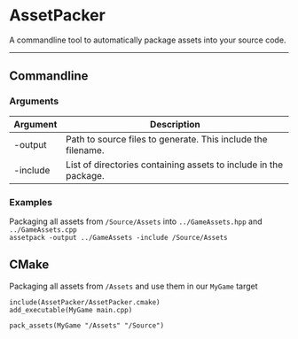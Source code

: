 # AssetPacker
A commandline tool to automatically package assets into your source code.

---

## Commandline

### Arguments
| Argument | Description |
| --- | --- |
| -output | Path to source files to generate. This include the filename. |
| -include | List of directories containing assets to include in the package. |

### Examples
Packaging all assets from `/Source/Assets` into `../GameAssets.hpp` and `../GameAssets.cpp`<br>
`assetpack -output ../GameAssets -include /Source/Assets`

## CMake

Packaging all assets from `/Assets` and use them in our `MyGame` target<br>
```
include(AssetPacker/AssetPacker.cmake)
add_executable(MyGame main.cpp)

pack_assets(MyGame "/Assets" "/Source")
```
